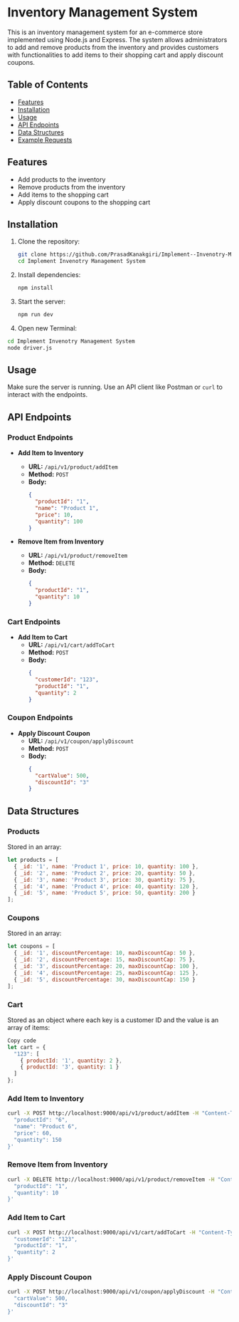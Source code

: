 # Inventory Management System

This is an inventory management system for an e-commerce store implemented using Node.js and Express. The system allows administrators to add and remove products from the inventory and provides customers with functionalities to add items to their shopping cart and apply discount coupons.

## Table of Contents

- [Features](#features)
- [Installation](#installation)
- [Usage](#usage)
- [API Endpoints](#api-endpoints)
- [Data Structures](#data-structures)
- [Example Requests](#example-requests)

## Features

- Add products to the inventory
- Remove products from the inventory
- Add items to the shopping cart
- Apply discount coupons to the shopping cart

## Installation

1. Clone the repository:
    ```sh
    git clone https://github.com/PrasadKanakgiri/Implement--Invenotry-Management-System.git
    cd Implement Invenotry Management System
    ```

2. Install dependencies:
    ```sh
    npm install
    ```

3. Start the server:
    ```sh
    npm run dev
    ```

4. Open new Terminal:
  ```sh
  cd Implement Invenotry Management System
  node driver.js
  ```

## Usage

Make sure the server is running. Use an API client like Postman or `curl` to interact with the endpoints.

## API Endpoints

### Product Endpoints

- **Add Item to Inventory**
  - **URL:** `/api/v1/product/addItem`
  - **Method:** `POST`
  - **Body:**
    ```json
    {
      "productId": "1",
      "name": "Product 1",
      "price": 10,
      "quantity": 100
    }
    ```

- **Remove Item from Inventory**
  - **URL:** `/api/v1/product/removeItem`
  - **Method:** `DELETE`
  - **Body:**
    ```json
    {
      "productId": "1",
      "quantity": 10
    }
    ```

### Cart Endpoints

- **Add Item to Cart**
  - **URL:** `/api/v1/cart/addToCart`
  - **Method:** `POST`
  - **Body:**
    ```json
    {
      "customerId": "123",
      "productId": "1",
      "quantity": 2
    }
    ```

### Coupon Endpoints

- **Apply Discount Coupon**
  - **URL:** `/api/v1/coupon/applyDiscount`
  - **Method:** `POST`
  - **Body:**
    ```json
    {
      "cartValue": 500,
      "discountId": "3"
    }
    ```

## Data Structures

### Products

Stored in an array:
```js
let products = [
  { _id: '1', name: 'Product 1', price: 10, quantity: 100 },
  { _id: '2', name: 'Product 2', price: 20, quantity: 50 },
  { _id: '3', name: 'Product 3', price: 30, quantity: 75 },
  { _id: '4', name: 'Product 4', price: 40, quantity: 120 },
  { _id: '5', name: 'Product 5', price: 50, quantity: 200 }
];
```

### Coupons

Stored in an array:
```js
let coupons = [
  { _id: '1', discountPercentage: 10, maxDiscountCap: 50 },
  { _id: '2', discountPercentage: 15, maxDiscountCap: 75 },
  { _id: '3', discountPercentage: 20, maxDiscountCap: 100 },
  { _id: '4', discountPercentage: 25, maxDiscountCap: 125 },
  { _id: '5', discountPercentage: 30, maxDiscountCap: 150 }
];
```


### Cart
Stored as an object where each key is a customer ID and the value is an array of items:
```js
Copy code
let cart = {
  "123": [
    { productId: '1', quantity: 2 },
    { productId: '3', quantity: 1 }
  ]
};
```

### Add Item to Inventory
```sh
curl -X POST http://localhost:9000/api/v1/product/addItem -H "Content-Type: application/json" -d '{
  "productId": "6",
  "name": "Product 6",
  "price": 60,
  "quantity": 150
}'
```

### Remove Item from Inventory
```sh
curl -X DELETE http://localhost:9000/api/v1/product/removeItem -H "Content-Type: application/json" -d '{
  "productId": "1",
  "quantity": 10
}'
```


### Add Item to Cart
```sh
curl -X POST http://localhost:9000/api/v1/cart/addToCart -H "Content-Type: application/json" -d '{
  "customerId": "123",
  "productId": "1",
  "quantity": 2
}'
```


### Apply Discount Coupon
```sh
curl -X POST http://localhost:9000/api/v1/coupon/applyDiscount -H "Content-Type: application/json" -d '{
  "cartValue": 500,
  "discountId": "3"
}'
```


